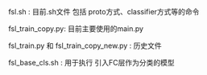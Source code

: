 fsl.sh :  目前.sh文件 包括 proto方式、classifier方式等的命令

fsl_train_copy.py:  目前主要使用的main.py

fsl_train.py 和 fsl_train_copy_new.py :  历史文件

fsl_base_cls.sh : 用于执行 引入FC层作为分类的模型